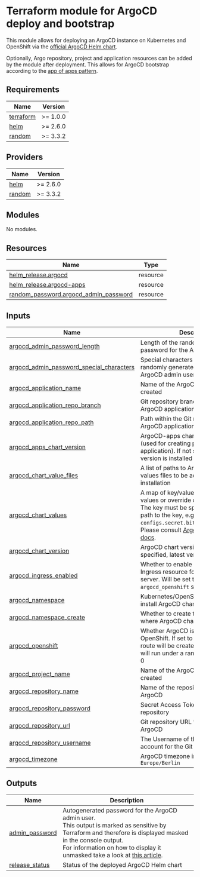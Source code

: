 # Terraform module for ArgoCD deploy and bootstrap

This module allows for deploying an ArgoCD instance on Kubernetes and OpenShift via the [official ArgoCD Helm chart](https://github.com/argoproj/argo-helm).

Optionally, Argo repository, project and application resources can be added by the module after deployment. This allows for ArgoCD bootstrap according to the [app of apps pattern](https://argo-cd.readthedocs.io/en/stable/operator-manual/cluster-bootstrapping/).

## Requirements

| Name | Version |
|------|---------|
| <a name="requirement_terraform"></a> [terraform](#requirement\_terraform) | >= 1.0.0 |
| <a name="requirement_helm"></a> [helm](#requirement\_helm) | >= 2.6.0 |
| <a name="requirement_random"></a> [random](#requirement\_random) | >= 3.3.2 |

## Providers

| Name | Version |
|------|---------|
| <a name="provider_helm"></a> [helm](#provider\_helm) | >= 2.6.0 |
| <a name="provider_random"></a> [random](#provider\_random) | >= 3.3.2 |

## Modules

No modules.

## Resources

| Name | Type |
|------|------|
| [helm_release.argocd](https://registry.terraform.io/providers/hashicorp/helm/latest/docs/resources/release) | resource |
| [helm_release.argocd-apps](https://registry.terraform.io/providers/hashicorp/helm/latest/docs/resources/release) | resource |
| [random_password.argocd_admin_password](https://registry.terraform.io/providers/hashicorp/random/latest/docs/resources/password) | resource |

## Inputs

| Name | Description | Type | Default | Required |
|------|-------------|------|---------|:--------:|
| <a name="input_argocd_admin_password_length"></a> [argocd\_admin\_password\_length](#input\_argocd\_admin\_password\_length) | Length of the randomly generated password for the ArgoCD admin user | `number` | `12` | no |
| <a name="input_argocd_admin_password_special_characters"></a> [argocd\_admin\_password\_special\_characters](#input\_argocd\_admin\_password\_special\_characters) | Special characters to use for the randomly generated password for the ArgoCD admin user | `string` | `"_%@!"` | no |
| <a name="input_argocd_application_name"></a> [argocd\_application\_name](#input\_argocd\_application\_name) | Name of the ArgoCD application to be created | `string` | `null` | no |
| <a name="input_argocd_application_repo_branch"></a> [argocd\_application\_repo\_branch](#input\_argocd\_application\_repo\_branch) | Git repository branch where the ArgoCD application manifests reside | `string` | `"main"` | no |
| <a name="input_argocd_application_repo_path"></a> [argocd\_application\_repo\_path](#input\_argocd\_application\_repo\_path) | Path within the Git repository where the ArgoCD application manifests reside | `string` | `""` | no |
| <a name="input_argocd_apps_chart_version"></a> [argocd\_apps\_chart\_version](#input\_argocd\_apps\_chart\_version) | ArgoCD-apps chart version to install (used for creating project and application). If not specified, latest version is installed | `string` | `null` | no |
| <a name="input_argocd_chart_value_files"></a> [argocd\_chart\_value\_files](#input\_argocd\_chart\_value\_files) | A list of paths to ArgoCD Helm chart values files to be added to the ArgoCD installation | `list(string)` | `[]` | no |
| <a name="input_argocd_chart_values"></a> [argocd\_chart\_values](#input\_argocd\_chart\_values) | A map of key/value to set ArgoCD chart values or override defaults.<br>The key must be specified as the full path to the key, e.g: `configs.secret.bitbucketServerSecret`. <br>Please consult [ArgoCD Helm chart docs](https://github.com/argoproj/argo-helm/tree/main/charts/argo-cd). | `map(string)` | `{}` | no |
| <a name="input_argocd_chart_version"></a> [argocd\_chart\_version](#input\_argocd\_chart\_version) | ArgoCD chart version to install. If not specified, latest version is installed | `string` | `null` | no |
| <a name="input_argocd_ingress_enabled"></a> [argocd\_ingress\_enabled](#input\_argocd\_ingress\_enabled) | Whether to enable a Kubernetes Ingress resource for the ArgoCD server. Will be set to `false` if `argocd_openshift` set to `true` | `bool` | `false` | no |
| <a name="input_argocd_namespace"></a> [argocd\_namespace](#input\_argocd\_namespace) | Kubernetes/OpenShift namespace to install ArgoCD chart to | `string` | `"argocd"` | no |
| <a name="input_argocd_namespace_create"></a> [argocd\_namespace\_create](#input\_argocd\_namespace\_create) | Whether to create the namespace where ArgoCD chart will be installed | `bool` | `true` | no |
| <a name="input_argocd_openshift"></a> [argocd\_openshift](#input\_argocd\_openshift) | Whether ArgoCD is deployed on OpenShift. If set to `true`, OpenShift route will be created and repo server will run under a random UID instead of 0 | `bool` | `false` | no |
| <a name="input_argocd_project_name"></a> [argocd\_project\_name](#input\_argocd\_project\_name) | Name of the ArgoCD project to be created | `string` | `null` | no |
| <a name="input_argocd_repository_name"></a> [argocd\_repository\_name](#input\_argocd\_repository\_name) | Name of the repository to be added to ArgoCD | `string` | `null` | no |
| <a name="input_argocd_repository_password"></a> [argocd\_repository\_password](#input\_argocd\_repository\_password) | Secret Access Token for the Git repository | `string` | `null` | no |
| <a name="input_argocd_repository_url"></a> [argocd\_repository\_url](#input\_argocd\_repository\_url) | Git repository URL to be added to ArgoCD | `string` | `null` | no |
| <a name="input_argocd_repository_username"></a> [argocd\_repository\_username](#input\_argocd\_repository\_username) | The Username of the User/Service account for the Git repository | `string` | `null` | no |
| <a name="input_argocd_timezone"></a> [argocd\_timezone](#input\_argocd\_timezone) | ArgoCD timezone in TZ format, eg. `Europe/Berlin` | `string` | `"Europe/Berlin"` | no |

## Outputs

| Name | Description |
|------|-------------|
| <a name="output_admin_password"></a> [admin\_password](#output\_admin\_password) | Autogenerated password for the ArgoCD admin user.<br>This output is marked as sensitive by Terraform and therefore is displayed masked in the console output.<br>For information on how to display it unmasked take a look at [this article](https://support.hashicorp.com/hc/en-us/articles/5175257151891-How-to-output-sensitive-data-with-Terraform). |
| <a name="output_release_status"></a> [release\_status](#output\_release\_status) | Status of the deployed ArgoCD Helm chart |
